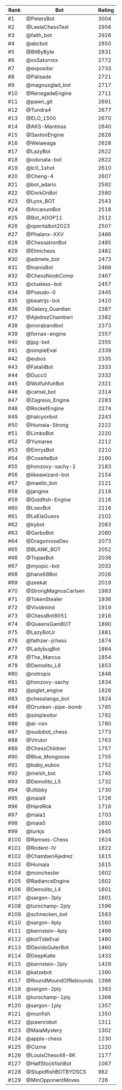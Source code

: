 Rank|Bot|Rating
---|---|---
#1|@PetersBot|3004
#2|@LeelaChessTest|2956
#3|@faith_bot|2926
#4|@abcbot|2850
#5|@BitByByte|2831
#6|@xxSaturnxx|2772
#7|@expositor|2733
#8|@Palisade|2721
#9|@magnusglad_bot|2717
#10|@RenegadeEngine|2711
#11|@pawn_git|2691
#12|@Tundra4|2677
#13|@ELO_1500|2670
#14|@AKS-Mantissa|2640
#15|@SaxtonEngine|2628
#16|@Weiawaga|2628
#17|@LazyBot|2622
#18|@odonata-bot|2622
#19|@lc0_1shot|2610
#20|@Cheng-4|2607
#21|@bot_adario|2592
#22|@DxrkOnBot|2580
#23|@Lynx_BOT|2543
#24|@ArcanumBot|2518
#25|@Bot_AOOP11|2512
#26|@opentalbot2023|2507
#27|@Phalanx-XXV|2486
#28|@ChessatronBot|2485
#29|@Elmichess|2482
#30|@admete_bot|2473
#31|@InanisBot|2468
#32|@ChessNoobComp|2467
#33|@clueless-bot|2457
#34|@Pseudo-0|2445
#35|@beatrijs-bot|2410
#36|@Galaxy_Guardian|2387
#37|@AjedrezChamberi|2382
#38|@morabandbot|2373
#39|@fornax-engine|2357
#40|@jpg-bot|2355
#41|@simpleEval|2339
#42|@eubos|2335
#43|@FataliiBot|2333
#44|@Ducc0|2332
#45|@WolfuhfuhBot|2321
#46|@camel_bot|2314
#47|@Zagreus_Engine|2283
#48|@RocketEngine|2274
#49|@halcyonbot|2243
#50|@Humaia-Strong|2222
#51|@LimboBot|2220
#52|@Yumaree|2212
#53|@EmrysBot|2210
#54|@CosetteBot|2190
#55|@honzovy-sachy-2|2183
#56|@likeawizard-bot|2154
#57|@maello_bot|2121
#58|@jangine|2118
#59|@Goldfish-Engine|2116
#60|@LoevBot|2116
#61|@LeElaGuess|2102
#62|@kybot|2083
#63|@GarboBot|2080
#64|@DragonroseDev|2073
#65|@BLANK_BOT|2052
#66|@TopasBot|2038
#67|@myopic-bot|2032
#68|@hans68Bot|2026
#69|@zeekat|2019
#70|@StrongMagnusCarlsen|1983
#71|@TokenStealer|1936
#72|@Vividmind|1919
#73|@ChessBot8051|1916
#74|@QueensGamBOT|1890
#75|@LazyBotJr|1881
#76|@fathzer-jchess|1874
#77|@LadybugBot|1864
#78|@The_Marcus|1854
#79|@Demolito_L6|1853
#80|@notropis|1848
#81|@honzovy-sachy|1834
#82|@piglet_engine|1828
#83|@chesstango_bot|1824
#84|@Drunken-pipe-bomb|1785
#85|@simplexitor|1782
#86|@ai-con|1780
#87|@sudobot_chess|1773
#88|@Virutor|1763
#89|@ChessChildren|1757
#90|@Blue_Mongoose|1755
#91|@baby_eubos|1752
#92|@melsh_bot|1745
#93|@Demolito_L5|1732
#94|@Jibbby|1730
#95|@maia9|1726
#96|@HardRok|1716
#97|@maia1|1703
#98|@maia5|1650
#99|@turkjs|1645
#100|@Ramses-Chess|1624
#101|@Rodent-IV|1622
#102|@ChamberiAjedrez|1615
#103|@Humaia|1615
#104|@monchester|1602
#105|@RadianceEngine|1602
#106|@Demolito_L4|1601
#107|@sargon-3ply|1601
#108|@turochamp-2ply|1596
#109|@schnecken_bot|1583
#110|@sargon-4ply|1560
#111|@bernstein-4ply|1498
#112|@botTideEval|1480
#113|@DavidsGuterBot|1460
#114|@DeepKalle|1433
#115|@bernstein-2ply|1429
#116|@katzebot|1390
#117|@RoundMoundOfRebounds|1386
#118|@sargon-2ply|1383
#119|@turochamp-1ply|1368
#120|@sargon-1ply|1357
#121|@munfish|1350
#122|@pawnrobot|1311
#123|@MaiaMystery|1302
#124|@apple-chess|1230
#125|@Cizme|1220
#126|@LouisChess48-6K|1177
#127|@HalfStockfishBot|1067
#128|@StupidfishBOTBYDSCS|962
#129|@MinOpponentMoves|726
